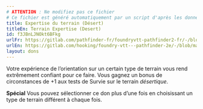 ```yaml
---
# ATTENTION : Ne modifiez pas ce fichier
# Ce fichier est généré automatiquement par un script d'après les données du module Foundry VTT officiel et de sa traduction
title: Expertise du terrain (Désert)
titleEn: Terrain Expertise (Desert)
id: f3JBnLJNOkt6BFkg
urlFr: https://gitlab.com/pathfinder-fr/foundryvtt-pathfinder2-fr/-/blob/master/data/feats/f3JBnLJNOkt6BFkg.htm
urlEn: https://gitlab.com/hooking/foundry-vtt---pathfinder-2e/-/blob/master/packs/data/feats.db/terrain-expertise-desert.json
layout: dons
---
```

Votre expérience de l’orientation sur un certain type de terrain vous rend extrêmement confiant pour ce faire. Vous gagnez un bonus de circonstances de +1 aux tests de Survie sur le terrain *désertique*.

**Spécial** Vous pouvez sélectionner ce don plus d’une fois en choisissant un type de terrain différent à chaque fois.
